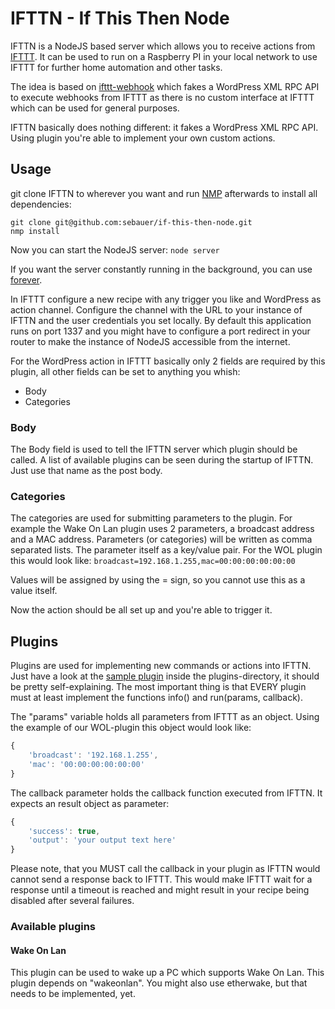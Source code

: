 IFTTN - If This Then Node
=================

IFTTN is a NodeJS based server which allows you to receive actions from [IFTTT](http://www.ifttt.com). It can be used to run on a Raspberry PI in your local network to use IFTTT for further home automation and other tasks.

The idea is based on [ifttt-webhook](https://github.com/captn3m0/ifttt-webhook/) which fakes a WordPress XML RPC API to execute webhooks from IFTTT as there is no custom interface at IFTTT which can be used for general purposes.

IFTTN basically does nothing different: it fakes a WordPress XML RPC API. Using plugin you're able to implement your own custom actions.

## Usage

git clone IFTTN to wherever you want and run [NMP](https://www.npmjs.org/) afterwards to install all dependencies:

	git clone git@github.com:sebauer/if-this-then-node.git
	nmp install

Now you can start the NodeJS server:
``node server``

If you want the server constantly running in the background, you can use [forever](https://www.npmjs.org/package/forever).

In IFTTT configure a new recipe with any trigger you like and WordPress as action channel. Configure the channel with the URL to your instance of IFTTN and the user credentials you set locally. By default this application runs on port 1337 and you might have to configure a port redirect in your router to make the instance of NodeJS accessible from the internet.

For the WordPress action in IFTTT basically only 2 fields are required by this plugin, all other fields can be set to anything you whish:
 * Body
 * Categories
 
### Body
The Body field is used to tell the IFTTN server which plugin should be called. A list of available plugins can be seen during the startup of IFTTN. Just use that name as the post body.

### Categories
The categories are used for submitting parameters to the plugin. For example the Wake On Lan plugin uses 2 parameters, a broadcast address and a MAC address. Parameters (or categories) will be written as comma separated lists. The parameter itself as a key/value pair. For the WOL plugin this would look like:
``broadcast=192.168.1.255,mac=00:00:00:00:00:00``

Values will be assigned by using the = sign, so you cannot use this as a value itself.

Now the action should be all set up and you're able to trigger it.

## Plugins
Plugins are used for implementing new commands or actions into IFTTN. Just have a look at the [sample plugin](https://github.com/sebauer/if-this-then-node/blob/master/plugins/sample-plugin.js) inside the plugins-directory, it should be pretty self-explaining. The most important thing is that EVERY plugin must at least implement the functions info() and run(params, callback).

The "params" variable holds all parameters from IFTTT as an object. Using the example of our WOL-plugin this object would look like:
```javascript
{
	'broadcast': '192.168.1.255',
	'mac': '00:00:00:00:00:00'
}
```

The callback parameter holds the callback function executed from IFTTN. It expects an result object as parameter:
```javascript
{
	'success': true,
	'output': 'your output text here'
}
```

Please note, that you MUST call the callback in your plugin as IFTTN would cannot send a response back to IFTTT. This would make IFTTT wait for a response until a timeout is reached and might result in your recipe being disabled after several failures.

### Available plugins
#### Wake On Lan
This plugin can be used to wake up a PC which supports Wake On Lan. This plugin depends on "wakeonlan". You might also use etherwake, but that needs to be implemented, yet.